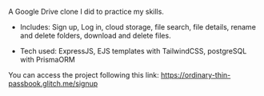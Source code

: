 A Google Drive clone I did to practice my skills.

- Includes: Sign up, Log in, cloud storage, file search, file details, rename and delete folders, download and delete files.

- Tech used: ExpressJS, EJS templates with TailwindCSS, postgreSQL with PrismaORM

You can access the project following this link:
https://ordinary-thin-passbook.glitch.me/signup
